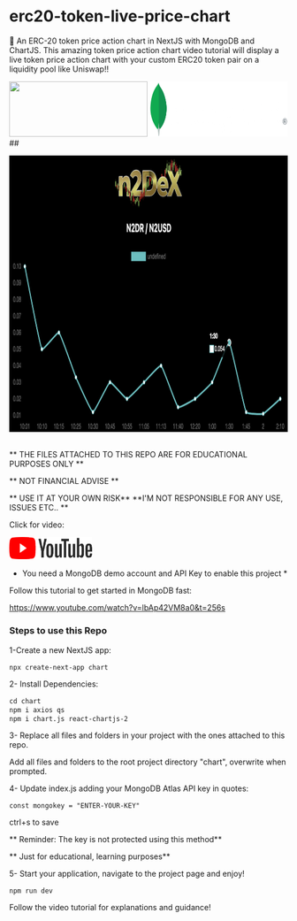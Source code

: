 # erc20-token-live-price-chart
👑 An ERC-20 token price action chart in NextJS with MongoDB and ChartJS. This amazing token price action chart video tutorial will display a live token price action chart with your custom ERC20 token pair on a liquidity pool like Uniswap!!

<row>
<img src="https://github.com/net2devcrypto/0x-Protocol-DeFI-Swap-NextJS/blob/main/public/0xpicw.png" width="250" height="100">
<img src="https://github.com/net2devcrypto/misc/blob/main/MongoDB_Logo.svg.png" width="250" height="100">
  </row>
##

<a href="http://youtube.a3b.io" target="_blank"><img src="https://github.com/net2devcrypto/misc/blob/main/chart.png" width="750" height="500"></a>
##

** THE FILES ATTACHED TO THIS REPO ARE FOR EDUCATIONAL PURPOSES ONLY **

** NOT FINANCIAL ADVISE **

** USE IT AT YOUR OWN RISK** **I'M NOT RESPONSIBLE FOR ANY USE, ISSUES ETC.. **


Click for video:

<a href="" target="_blank"><img src="https://github.com/net2devcrypto/misc/blob/main/ytlogo2.png" width="150" height="40"></a> 

* You need a MongoDB demo account and API Key to enable this project *

Follow this tutorial to get started in MongoDB fast:

https://www.youtube.com/watch?v=lbAp42VM8a0&t=256s



<h3>Steps to use this Repo</h3>


1-Create a new NextJS app:

```shell
npx create-next-app chart
```

2- Install Dependencies:

```shell
cd chart
npm i axios qs
npm i chart.js react-chartjs-2
```

3- Replace all files and folders in your project with the ones attached to this repo.

Add all files and folders to the root project directory "chart", overwrite when prompted.

4- Update index.js adding your MongoDB Atlas API key in quotes:

```shell
const mongokey = "ENTER-YOUR-KEY"
```

ctrl+s to save

** Reminder: The key is not protected using this method**

** Just for educational, learning purposes**

5- Start your application, navigate to the project page and enjoy!

```shell
npm run dev
```

Follow the video tutorial for explanations and guidance!

